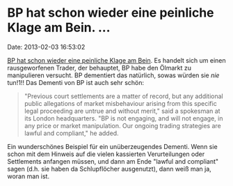 BP hat schon wieder eine peinliche Klage am Bein. \...
======================================================

Date: 2013-02-03 16:53:02

[BP hat schon wieder eine peinliche Klage am
Bein](http://www.guardian.co.uk/business/2013/feb/01/bp-gas-rigging-allegation).
Es handelt sich um einen rausgeworfenen Trader, der behauptet, BP habe
den Ölmarkt zu manipulieren versucht. BP dementiert das natürlich, sowas
würden sie *nie* tun!1!! Das Dementi von BP ist auch sehr schön:

> \"Previous court settlements are a matter of record, but any
> additional public allegations of market misbehaviour arising from this
> specific legal proceeding are untrue and without merit,\" said a
> spokesman at its London headquarters. \"BP is not engaging, and will
> not engage, in any price or market manipulation. Our ongoing trading
> strategies are lawful and compliant,\" he added.

Ein wunderschönes Beispiel für ein unüberzeugendes Dementi. Wenn sie
schon mit dem Hinweis auf die vielen kassierten Verurteilungen oder
Settlements anfangen müssen, und dann am Ende \"lawful and compliant\"
sagen (d.h. sie haben da Schlupflöcher ausgenutzt), dann weiß man ja,
woran man ist.
